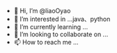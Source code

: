 - 👋 Hi, I’m @liaoOyao
- 👀 I’m interested in ...java、python
- 🌱 I’m currently learning ...
- 💞️ I’m looking to collaborate on ...
- 📫 How to reach me ...

<!---
liaoOyao/liaoOyao is a ✨ special ✨ repository because its `README.md` (this file) appears on your GitHub profile.
You can click the Preview link to take a look at your changes.
--->
